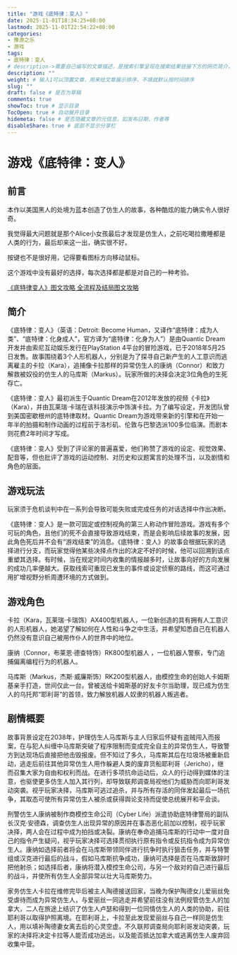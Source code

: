 ```yaml
---
title: "游戏《底特律：变人》"
date: 2025-11-01T18:34:25+08:00
lastmod: 2025-11-01T22:54:22+08:00
categories:
- 豫游之乐
- 游戏
tags:
- 底特律：变人
# description->需要自己编写的文章描述，是搜索引擎呈现在搜索结果链接下方的网页简介，建议设置
description: ""
weight: # 输入1可以顶置文章，用来给文章展示排序，不填就默认按时间排序
slug: ""
draft: false # 是否为草稿
comments: true
showToc: true # 显示目录
TocOpen: true # 自动展开目录
hidemeta: false # 是否隐藏文章的元信息，如发布日期、作者等
disableShare: true # 底部不显示分享栏
---
```


# 游戏《底特律：变人》


## 前言

本作以美国黑人的处境为蓝本创造了仿生人的故事，各种酷炫的能力确实令人很好奇。

我觉得最大问题就是那个Alice小女孩最后才发现是仿生人，之前吃喝拉撒睡都是人类的行为，最后却来这一出，确实很不好。

按键也不是很好用，记得要看图标方向移动鼠标。

这个游戏中没有最好的选择，每次选择都是都是对自己的一种考验。

[《底特律变人》图文攻略 全流程及结局图文攻略](https://www.gamersky.com/handbook/201805/1052578.shtml)
## 简介

《底特律：变人》（英语：Detroit: Become Human，又译作“底特律：成为人类”、“底特律：化身成人”，官方译为“底特律：化身为人”）是由Quantic Dream开发并由索尼互动娱乐发行在PlayStation 4平台的冒险游戏，已于2018年5月25日发售。故事围绕着3个人形机器人，分别是为了探寻自己新产生的人工意识而逃离雇主的卡拉（Kara），追捕像卡拉那样的异常仿生人的康纳（Connor）和致力解救被奴役的仿生人的马库斯（Markus）。玩家所做的决择会决定3位角色的生死存亡。

《底特律：变人》最初派生于Quantic Dream在2012年发放的视频《卡拉》（Kara），并由瓦莱瑞·卡瑞在该科技演示中饰演卡拉。为了编写设定，开发团队曾到美国密歇根州的底特律取材。Quantic Dream为游戏带来新的引擎和在开始一年半的拍摄和制作动画的过程前于洛杉矶、伦敦与巴黎选派100多位临演。而剧本则花费2年时间才写成。

《底特律：变人》受到了评论家的普遍喜爱，他们称赞了游戏的设定、视觉效果、配音等，但也批评了游戏的运动控制、对历史和议题寓言的处理不当，以及剧情和角色的层面。

## 游戏玩法

玩家须于危机谈判中在一系列会导致可能失败或完成任务的对话选择中作出决断。

《底特律：变人》是一款可固定或控制视角的第三人称动作冒险游戏。游戏有多个可玩的角色，且他们的死不会直接导致游戏结束，而是会影响后续故事的发展，因此角色死后并不会有“游戏结束”的消息。《底特律：变人》的故事会根据玩家的选择进行分支，而玩家觉得他某些决择点作出的决定不好的时候，他可以回溯到该点重塑其选择。有时候，当在规定时间内收集的情报越多时，让故事向好的方向发展的成功几率便越大。获取线索可重现已发生的事件或设定侦察的路线，而这可通过用扩增视野分析周遭环境的方式做到。

## 游戏角色

卡拉（Kara，瓦莱瑞·卡瑞饰）AX400型机器人，一位新创造的具有拥有人工意识的人形机器人，她渴望了解如何在人性和斗争之中生活，并希望知悉自己在机器人仍然没有意识自己被用作仆人的世界中的地位。

康纳（Connor，布莱恩·德查特饰）RK800型机器人 ，一位机器人警察，专门追捕偏离编程行为的机器人。

马库斯（Markus，杰斯·威廉斯饰）RK200型机器人，由模控生命的创始人卡姆斯基亲手打造，世间仅此一台。曾被送给卡姆斯基的好友卡尔当助理，现已成为仿生人的乌托邦“耶利哥”的首领，致力解放机器人奴隶的机器人叛逃者。

## 剧情概要

故事背景设定在2038年，护理仿生人马库斯与主人归家后怀疑有盗贼闯入而报案，在与犯人纠缠中马库斯突破了程序限制而变成完全自主的异常仿生人，导致警方到达现场后直接把他击毁报废。但不知过了多久，马库斯其后在垃圾场被重新启动，逃走后前往其他异常仿生人用作躲避人类的废弃货船耶利哥（Jericho），继而召集大家为自由和权利而战。在进行多项抗命运动后，众人的行动得到媒体的注意，也驱使更多仿生人加入其行列，却导致联邦调查局视他们为威胁而向耶利哥发动突袭。视乎玩家决择，马库斯可逃过追杀，并与所有存活的同伴发起最后一场抗争，其取态可使所有异常仿生人被杀或获得舆论支持而促使总统展开和平会谈。

刑警仿生人康纳被制作商模控生命公司（Cyber Life）派遣协助底特律警局的副队长汉克·安德森，调查仿生人出现异常的原因并在事态恶化前加以控制，视乎玩家决择，两人会在过程中成为拍挡或决裂。康纳在奉命追捕马库斯的行动中一度对自己的指令产生疑问，视乎玩家决择可选择贯彻执行原有指令或反抗指令成为异常仿生人。康纳如选择前者将会在马库斯带领同伴进行抗争时执行狙击任务，并与特警组或汉克进行最后的战斗，假如马库斯抗争成功，康纳可选择是否在马库斯致辞时把他射杀；如选择后者，康纳将潜入模控生命公司，与另一个敌对的自己进行最后的战斗，并使所有仿生人全部异常以壮大马库斯势力。

家务仿生人卡拉在维修完毕后被主人陶德接送回家，当晚为保护陶德女儿爱丽丝免受虐待而成为异常仿生人，与爱丽丝一同逃走并希望前往没有法例规管仿生人的加拿大，二人在旅途上结识了仿生人卢瑟和得到一位同情仿生人的人类的协助，前往耶利哥以取得护照离境。在耶利哥上，卡拉至此发现爱丽丝与自己一样同是仿生人，用以填补陶德妻女离去后的心灵空虚。不久联邦调查局向耶利哥发动突袭，玩家的决择将决定卡拉等人能否成功逃出，以及能否抵达加拿大或逃离仿生人废弃回收集中营。













